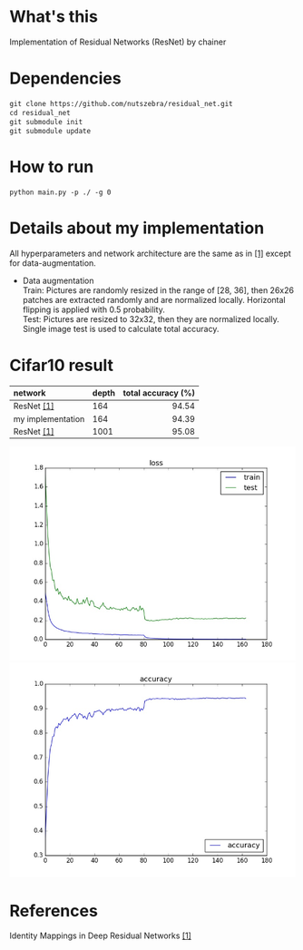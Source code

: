 # What's this
Implementation of Residual Networks (ResNet) by chainer  

# Dependencies

    git clone https://github.com/nutszebra/residual_net.git
    cd residual_net
    git submodule init
    git submodule update

# How to run
    python main.py -p ./ -g 0 


# Details about my implementation
All hyperparameters and network architecture are the same as in [[1]][Paper] except for data-augmentation.  
* Data augmentation  
Train: Pictures are randomly resized in the range of [28, 36], then 26x26 patches are extracted randomly and are normalized locally. Horizontal flipping is applied with 0.5 probability.  
Test: Pictures are resized to 32x32, then they are normalized locally. Single image test is used to calculate total accuracy.  

# Cifar10 result

| network              | depth | total accuracy (%) |
|:---------------------|-------|-------------------:|
| ResNet [[1]][Paper]  | 164    | 94.54             |
| my implementation    | 164    | 94.39             |
| ResNet [[1]][Paper]  | 1001   | 95.08             |

<img src="https://github.com/nutszebra/residual_net/blob/master/loss.jpg" alt="loss" title="loss">
<img src="https://github.com/nutszebra/residual_net/blob/master/accuracy.jpg" alt="total accuracy" title="total accuracy">


# References
Identity Mappings in Deep Residual Networks [[1]][Paper]

[paper]: https://arxiv.org/abs/1603.05027 "Paper"
